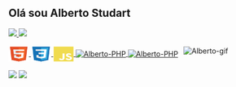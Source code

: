 ## Olá sou Alberto Studart


  <div>
    <a href="https://github.com/AlbertoStudart-dev">
  <img height="180em" src="https://github-readme-stats.vercel.app/api?username=AlbertoStudart-dev&show_icons=true&theme=dark">
  <img height="180em" src="https://github-readme-stats.vercel.app/api/top-langs?username=anuraghazra&layout=compact&langs_count=8&card_width=320&theme=dark">
  </div>

  <div style="display: inline_block"><br>
  <img align="center" alt="Alberto-HTML" height="30" width="40" src="https://raw.githubusercontent.com/devicons/devicon/master/icons/html5/html5-original.svg">
  <img align="center" alt="Alberto-CSS" height="30" width="40" src="https://raw.githubusercontent.com/devicons/devicon/master/icons/css3/css3-original.svg">
  <img align="center" alt="Alberto-Js" height="30" width="40" src="https://raw.githubusercontent.com/devicons/devicon/master/icons/javascript/javascript-plain.svg">
  <img align="center" alt="Alberto-PHP" height="50" width="50" src="https://cdn.jsdelivr.net/gh/devicons/devicon@latest/icons/php/php-original.svg">
  <img align="center" alt="Alberto-PHP" height="50" width="50" src="https://cdn.jsdelivr.net/gh/devicons/devicon@latest/icons/mysql/mysql-original-wordmark.svg">
  <img align="right" alt="Alberto-gif" height="160" width="160" src="https://media4.giphy.com/media/v1.Y2lkPTc5MGI3NjExcHhndmxuZDMwaGkxaHdpcjBreGVkZ3N2d2Zwb2F3NWVtZHR5Z252biZlcD12MV9pbnRlcm5hbF9naWZfYnlfaWQmY3Q9Zw/CuuSHzuc0O166MRfjt/giphy.gif">

  </div>

  <br>


  <div> 
  <a href = "mailto:albertomstudart@gmail.com"><img src="https://img.shields.io/badge/-Gmail-%23333?style=for-the-badge&logo=gmail&logoColor=white" target="_blank"></a>
  <a href="https://www.linkedin.com/in/alberto-studart-dev/" target="_blank"><img src="https://img.shields.io/badge/-LinkedIn-%230077B5?style=for-the-badge&logo=linkedin&logoColor=white" target="_blank"></a> 
  </div>



